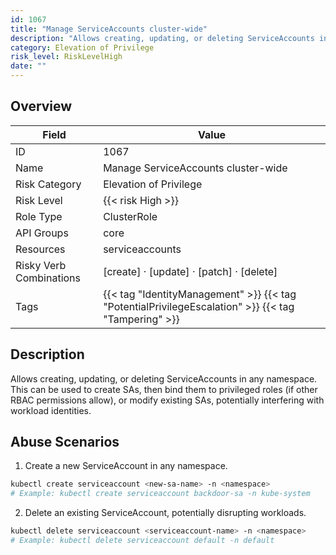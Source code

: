 ```yaml
---
id: 1067
title: "Manage ServiceAccounts cluster-wide"
description: "Allows creating, updating, or deleting ServiceAccounts in any namespace. This can be used to create SAs, then bind them to privileged roles (if other RBAC permissions allow), or modify existing SAs, potentially interfering with workload identities."
category: Elevation of Privilege
risk_level: RiskLevelHigh
date: ""
---
```


## Overview

| Field                   | Value                                                                                               |
| ----------------------- | --------------------------------------------------------------------------------------------------- |
| ID                      | 1067                                                                                                |
| Name                    | Manage ServiceAccounts cluster-wide                                                                 |
| Risk Category           | Elevation of Privilege                                                                              |
| Risk Level              | {{< risk High >}}                                                                                   |
| Role Type               | ClusterRole                                                                                         |
| API Groups              | core                                                                                                |
| Resources               | serviceaccounts                                                                                     |
| Risky Verb Combinations | [create] · [update] · [patch] · [delete]                                                            |
| Tags                    | {{< tag "IdentityManagement" >}} {{< tag "PotentialPrivilegeEscalation" >}} {{< tag "Tampering" >}} |

## Description

Allows creating, updating, or deleting ServiceAccounts in any namespace. This can be used to create SAs, then bind them to privileged roles (if other RBAC permissions allow), or modify existing SAs, potentially interfering with workload identities.

## Abuse Scenarios

1. Create a new ServiceAccount in any namespace.

```bash
kubectl create serviceaccount <new-sa-name> -n <namespace>
# Example: kubectl create serviceaccount backdoor-sa -n kube-system

```

2. Delete an existing ServiceAccount, potentially disrupting workloads.

```bash
kubectl delete serviceaccount <serviceaccount-name> -n <namespace>
# Example: kubectl delete serviceaccount default -n default

```
